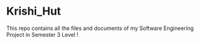 # Krishi_Hut
This repo contains all the files and documents of my Software Engineering Project in Semester 3 Level !
